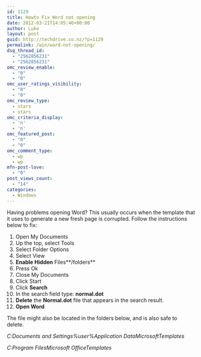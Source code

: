 ```yaml
---
id: 1129
title: Howto Fix Word not opening
date: 2012-03-21T14:05:46+00:00
author: Luke
layout: post
guid: http://techdrive.co.nz/?p=1129
permalink: /win/word-not-opening/
dsq_thread_id:
  - "2562856231"
  - "2562856231"
omc_review_enable:
  - "0"
  - "0"
omc_user_ratings_visibility:
  - "0"
  - "0"
omc_review_type:
  - stars
  - stars
omc_criteria_display:
  - 'n'
  - 'n'
omc_featured_post:
  - "0"
  - "0"
omc_comment_type:
  - wp
  - wp
mfn-post-love:
  - "0"
post_views_count:
  - "14"
categories:
  - Windows
---
```

Having problems opening Word? This usually occurs when the template that it uses to generate a new fresh page is corrupted. Follow the instructions below to fix:

  1. Open My Documents
  2. Up the top, select Tools
  3. Select Folder Options
  4. Select View
  5. **Enable** **Hidden** Files**/folders**
  6. Press Ok
  7. Close My Documents
  8. Click Start
  9. Click **Search**
 10. In the search field type: **normal.dot**
 11. **Delete** the **Normal.dot** file that appears in the search result.
 12. **Open Word**

The file might also be located in the folders below, and is also safe to delete.

_C:Documents and Settings%user%Application DataMicrosoftTemplates_

_C:Program FilesMicrosoft OfficeTemplates_

&nbsp;